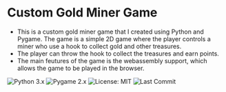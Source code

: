 # Custom Gold Miner Game

- This is a custom gold miner game that I created using Python and Pygame. The game is a simple 2D game where the player controls a miner who use a hook to collect gold and other treasures.
- The player can throw the hook to collect the treasures and earn points.
- The main feutures of the game is the webassembly support, which allows the game to be played in the browser.

![Python 3.x](https://img.shields.io/badge/python-3.x-blue.svg)
![Pygame 2.x](https://img.shields.io/badge/pygame-2.x-yellow.svg)
![License: MIT](https://img.shields.io/badge/License-MIT-green.svg)
![Last Commit](https://img.shields.io/github/last-commit/Dor-sketch/supream-miner)

